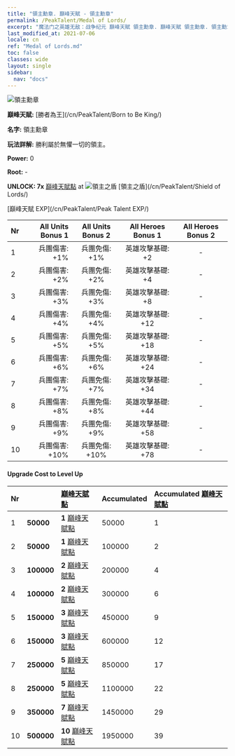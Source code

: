 ```yaml
---
title: "領主勳章. 巔峰天賦 - 領主勳章"
permalink: /PeakTalent/Medal of Lords/
excerpt: "魔法门之英雄无敌：战争纪元 巔峰天賦 領主勳章. 巔峰天賦 領主勳章. 領主勳章"
last_modified_at: 2021-07-06
locale: cn
ref: "Medal of Lords.md"
toc: false
classes: wide
layout: single
sidebar:
  nav: "docs"
---
```


  ![領主勳章](/images/pt/talent_4303.png)

  **巔峰天賦:** [勝者為王](/cn/PeakTalent/Born to Be King/)

  **名字:** 領主勳章

  **玩法詳解:** 勝利屬於無懼一切的領主。

  **Power:** 0

  **Root:** -

  **UNLOCK: 7x** [巔峰天賦點](/cn/Items/con_934/) at ![領主之盾](/images/pt/talent_4302.png) [領主之盾](/cn/PeakTalent/Shield of Lords/)

  [巔峰天賦 EXP](/cn/PeakTalent/Peak Talent EXP/)

  | Nr | All Units Bonus 1 | All Units Bonus 2 | All Heroes Bonus 1 | All Heroes Bonus 2 |
  |:---|--------------:|:-------------:|:-------------:|:-------------:|
  | 1 | 兵團傷害: +1% | 兵團免傷: +1% | 英雄攻擊基礎: +2 | - |
  | 2 | 兵團傷害: +2% | 兵團免傷: +2% | 英雄攻擊基礎: +4 | - |
  | 3 | 兵團傷害: +3% | 兵團免傷: +3% | 英雄攻擊基礎: +8 | - |
  | 4 | 兵團傷害: +4% | 兵團免傷: +4% | 英雄攻擊基礎: +12 | - |
  | 5 | 兵團傷害: +5% | 兵團免傷: +5% | 英雄攻擊基礎: +18 | - |
  | 6 | 兵團傷害: +6% | 兵團免傷: +6% | 英雄攻擊基礎: +24 | - |
  | 7 | 兵團傷害: +7% | 兵團免傷: +7% | 英雄攻擊基礎: +34 | - |
  | 8 | 兵團傷害: +8% | 兵團免傷: +8% | 英雄攻擊基礎: +44 | - |
  | 9 | 兵團傷害: +9% | 兵團免傷: +9% | 英雄攻擊基礎: +58 | - |
  | 10 | 兵團傷害: +10% | 兵團免傷: +10% | 英雄攻擊基礎: +78 | - |


#### Upgrade Cost to Level Up

  | Nr | <i class="fas fa-coins"/> | [巔峰天賦點](/cn/Items/con_934/) | Accumulated <i class="fas fa-coins"/> | Accumulated [巔峰天賦點](/cn/Items/con_934/) |
  |:---|:--------------|:-------------|:-------------|:-------------|
  | 1 | **50000** | **1** [巔峰天賦點](/cn/Items/con_934/) | 50000 | 1 |
  | 2 | **50000** | **1** [巔峰天賦點](/cn/Items/con_934/) | 100000 | 2 |
  | 3 | **100000** | **2** [巔峰天賦點](/cn/Items/con_934/) | 200000 | 4 |
  | 4 | **100000** | **2** [巔峰天賦點](/cn/Items/con_934/) | 300000 | 6 |
  | 5 | **150000** | **3** [巔峰天賦點](/cn/Items/con_934/) | 450000 | 9 |
  | 6 | **150000** | **3** [巔峰天賦點](/cn/Items/con_934/) | 600000 | 12 |
  | 7 | **250000** | **5** [巔峰天賦點](/cn/Items/con_934/) | 850000 | 17 |
  | 8 | **250000** | **5** [巔峰天賦點](/cn/Items/con_934/) | 1100000 | 22 |
  | 9 | **350000** | **7** [巔峰天賦點](/cn/Items/con_934/) | 1450000 | 29 |
  | 10 | **500000** | **10** [巔峰天賦點](/cn/Items/con_934/) | 1950000 | 39 |
